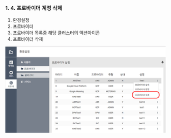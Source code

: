 ### 1. 4. 프로바이더 계정 삭제

1. 환경설정
2. 프로바이더
3. 프로바이더 목록중 해당 클러스터의 액션아이콘
4. 프로바이더 삭제

![](/assets/provider_delete.png)

